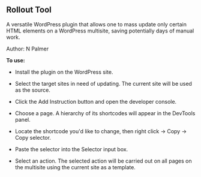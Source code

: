 ## Rollout Tool

A versatile WordPress plugin that allows one to mass update only certain HTML elements on a WordPress multisite, saving potentially days of manual work.

Author: N Palmer

**To use:**

- Install the plugin on the WordPress site.
- Select the target sites in need of updating. The current site will be used as the source.
- Click the Add Instruction button and open the developer console.
- Choose a page. A hierarchy of its shortcodes will appear in the DevTools panel.

- Locate the shortcode you'd like to change, then right click → Copy → Copy selector.

- Paste the selector into the Selector input box.
- Select an action. The selected action will be carried out on all pages on the multisite using the current site as a template.